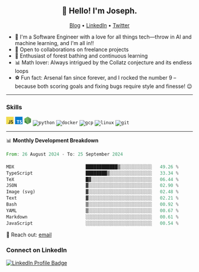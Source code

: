 <h2 align="center">👋 Hello! I'm Joseph.</h2>
<p align="center">
  <a href="https://ngugi-dev-blog-page.vercel.app/blog/">Blog</a> •
  <a href="https://www.linkedin.com/in/dev-joseph">LinkedIn</a> •
  <a href="#">Twitter</a> 
</p>


- 🔭 I'm a Software Engineer with a love for all things tech—throw in AI and machine learning, and I'm all in!!
- 💬 Open to collaborations on freelance projects
- 🌳 Enthusiast of forest bathing and continuous learning
- 📊 Math lover: Always intrigued by the Collatz conjecture and its endless loops
- ⚽ Fun fact: Arsenal fan since forever, and I rocked the number 9 – because both scoring goals and fixing bugs require style and finesse! 😉

-------


### Skills
<code><img height="20" alt="javascript" src="https://raw.githubusercontent.com/github/explore/80688e429a7d4ef2fca1e82350fe8e3517d3494d/topics/javascript/javascript.png"></code>
<code><img height="20" alt="typescript" src="https://raw.githubusercontent.com/github/explore/80688e429a7d4ef2fca1e82350fe8e3517d3494d/topics/typescript/typescript.png"></code>
<code><img height="20" alt="nodejs" src="https://raw.githubusercontent.com/github/explore/80688e429a7d4ef2fca1e82350fe8e3517d3494d/topics/nodejs/nodejs.png"></code>
<code><img height="20" alt="python" src="https://cdn.cdnlogo.com/logos/p/3/python.svg"></code>
<code><img height="20" alt="docker" src="https://cdn.worldvectorlogo.com/logos/docker.svg"></code>
<code><img height="20" alt="gcp" src="https://cdn.cdnlogo.com/logos/g/75/google-cloud.svg"></code>
<code><img height="20" alt="linux" src="https://cdn.cdnlogo.com/logos/l/21/linux-tux.svg"></code>
<code><img height="20" alt="git" src="https://cdn.worldvectorlogo.com/logos/git-icon.svg"></code>

-------

📊 **Monthly Development Breakdown**

<!--START_SECTION:waka-->

```rust
From: 26 August 2024 - To: 25 September 2024

MDX                           ████████████▒░░░░░░░░░░░░   49.26 %
TypeScript                    ████████▒░░░░░░░░░░░░░░░░   33.34 %
TeX                           █▓░░░░░░░░░░░░░░░░░░░░░░░   06.44 %
JSON                          ▓░░░░░░░░░░░░░░░░░░░░░░░░   02.90 %
Image (svg)                   ▓░░░░░░░░░░░░░░░░░░░░░░░░   02.48 %
Text                          ▓░░░░░░░░░░░░░░░░░░░░░░░░   02.21 %
Bash                          ▒░░░░░░░░░░░░░░░░░░░░░░░░   00.92 %
YAML                          ▒░░░░░░░░░░░░░░░░░░░░░░░░   00.67 %
Markdown                      ░░░░░░░░░░░░░░░░░░░░░░░░░   00.61 %
JavaScript                    ░░░░░░░░░░░░░░░░░░░░░░░░░   00.54 %
```

<!--END_SECTION:waka-->

📧 Reach out: [email](mailto:josephngugi.dev@gmail.com)

### Connect on LinkedIn
[![LinkedIn Profile Badge](https://img.shields.io/badge/LinkedIn-2D9CDB?style=for-the-badge&logo=linkedin&logoColor=white)](https://www.linkedin.com/in/dev-joseph)
